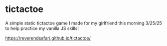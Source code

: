 # tictactoe

A simple static tictactoe game I made for my girlfriend this morning 3/25/25 to help practice my vanilla JS skills!

https://reverendsafari.github.io/tictactoe/
